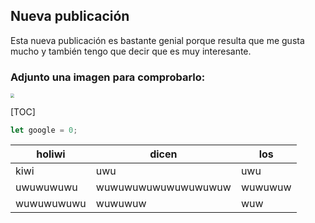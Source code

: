 ## Nueva publicación

Esta nueva publicación es bastante genial porque resulta que me gusta mucho y también tengo que decir que es muy interesante.

### Adjunto una imagen para comprobarlo:

<img src="https://images.unsplash.com/photo-1633194120050-519cc05506b5?ixid=MnwxMjA3fDB8MHxwaG90by1wYWdlfHx8fGVufDB8fHx8&ixlib=rb-1.2.1&auto=format&fit=crop&w=764&q=80" style="zoom:40%;" />

[TOC]

```javascript
let google = 0;
```

| holiwi     | dicen               | los     |
| ---------- | ------------------- | ------- |
| kiwi       | uwu                 | uwu     |
| uwuwuwuwu  | wuwuwuwuwuwuwuwuwuw | wuwuwuw |
| wuwuwuwuwu | wuwuwuw             | wuw     |

